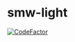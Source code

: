 # smw-light

[![CodeFactor](https://www.codefactor.io/repository/github/im47cn/smw-light/badge?s=a89c707a770073818b6c022c8866ad594b0eb75b)](https://www.codefactor.io/repository/github/im47cn/smw-light)
